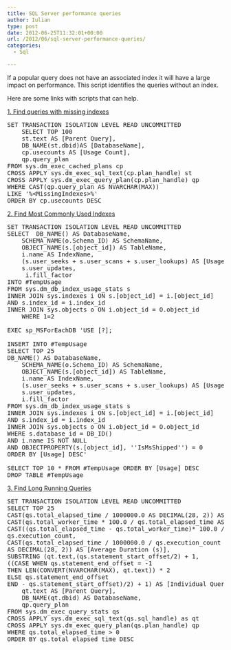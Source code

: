 ```yaml
---
title: SQL Server performance queries
author: Iulian
type: post
date: 2012-06-25T11:32:01+00:00
url: /2012/06/sql-server-performance-queries/
categories:
  - Sql

---
```

If a popular query does not have an associated index it will have a large impact on performance. This script identifies the queries without an index.

Here are some links with scripts that can help.

<a href="http://databasescripts.com/s/48/sql-server/find-queries-with-missing-indexes" title="http://databasescripts.com/s/48/sql-server/find-queries-with-missing-indexes" target="_blank">1. Find queries with missing indexes</a>

<pre class="lang:tsql decode:true " >SET TRANSACTION ISOLATION LEVEL READ UNCOMMITTED
    SELECT TOP 100
    st.text AS [Parent Query],
    DB_NAME(st.dbid)AS [DatabaseName],
    cp.usecounts AS [Usage Count],
    qp.query_plan
FROM sys.dm_exec_cached_plans cp
CROSS APPLY sys.dm_exec_sql_text(cp.plan_handle) st
CROSS APPLY sys.dm_exec_query_plan(cp.plan_handle) qp
WHERE CAST(qp.query_plan AS NVARCHAR(MAX))
LIKE '%&lt;MissingIndexes&gt;%'
ORDER BY cp.usecounts DESC</pre>

<a href="http://databasescripts.com/s/46/sql-server/find-most-commonly-used-indexes" title="http://databasescripts.com/s/46/sql-server/find-most-commonly-used-indexes" target="_blank">2. Find Most Commonly Used Indexes</a>

<pre class="lang:tsql decode:true " >SET TRANSACTION ISOLATION LEVEL READ UNCOMMITTED
SELECT  DB_NAME() AS DatabaseName,
    SCHEMA_NAME(o.Schema_ID) AS SchemaName,
    OBJECT_NAME(s.[object_id]) AS TableName,
    i.name AS IndexName,
    (s.user_seeks + s.user_scans + s.user_lookups) AS [Usage],
    s.user_updates,
     i.fill_factor
INTO #TempUsage
FROM sys.dm_db_index_usage_stats s
INNER JOIN sys.indexes i ON s.[object_id] = i.[object_id]
AND s.index_id = i.index_id
INNER JOIN sys.objects o ON i.object_id = O.object_id
    WHERE 1=2
 
EXEC sp_MSForEachDB 'USE [?];
 
INSERT INTO #TempUsage
SELECT TOP 25
DB_NAME() AS DatabaseName,
    SCHEMA_NAME(o.Schema_ID) AS SchemaName,
    OBJECT_NAME(s.[object_id]) AS TableName,
    i.name AS IndexName,
    (s.user_seeks + s.user_scans + s.user_lookups) AS [Usage],
    s.user_updates,
    i.fill_factor
FROM sys.dm_db_index_usage_stats s
INNER JOIN sys.indexes i ON s.[object_id] = i.[object_id]
AND s.index_id = i.index_id
INNER JOIN sys.objects o ON i.object_id = O.object_id
WHERE s.database_id = DB_ID()
AND i.name IS NOT NULL
AND OBJECTPROPERTY(s.[object_id], ''IsMsShipped'') = 0
ORDER BY [Usage] DESC'
 
SELECT TOP 10 * FROM #TempUsage ORDER BY [Usage] DESC
DROP TABLE #TempUsage</pre>

<a href="http://databasescripts.com/s/47/sql-server/find-long-running-query" title="http://databasescripts.com/s/47/sql-server/find-long-running-query" target="_blank">3. Find Long Running Queries</a>

<pre class="lang:tsql decode:true " >SET TRANSACTION ISOLATION LEVEL READ UNCOMMITTED
SELECT TOP 25
CAST(qs.total_elapsed_time / 1000000.0 AS DECIMAL(28, 2)) AS [Total Duration (s)],
CAST(qs.total_worker_time * 100.0 / qs.total_elapsed_time AS DECIMAL(28, 2)) AS [% CPU],
CAST((qs.total_elapsed_time - qs.total_worker_time)* 100.0 /qs.total_elapsed_time AS DECIMAL(28, 2)) AS [% Waiting],
qs.execution_count,
CAST(qs.total_elapsed_time / 1000000.0 / qs.execution_count
AS DECIMAL(28, 2)) AS [Average Duration (s)],
SUBSTRING (qt.text,(qs.statement_start_offset/2) + 1,
((CASE WHEN qs.statement_end_offset = -1
THEN LEN(CONVERT(NVARCHAR(MAX), qt.text)) * 2
ELSE qs.statement_end_offset
END - qs.statement_start_offset)/2) + 1) AS [Individual Query],
    qt.text AS [Parent Query],
    DB_NAME(qt.dbid) AS DatabaseName,
    qp.query_plan
FROM sys.dm_exec_query_stats qs
CROSS APPLY sys.dm_exec_sql_text(qs.sql_handle) as qt
CROSS APPLY sys.dm_exec_query_plan(qs.plan_handle) qp
WHERE qs.total_elapsed_time &gt; 0
ORDER BY qs.total_elapsed_time DESC</pre>